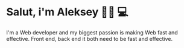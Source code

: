 # Salut, i'm Aleksey 👋🏼 💻

I'm a Web developer and my biggest passion is making Web fast and effective. Front end, back end it both need to be fast and effective.
